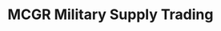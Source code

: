 ---
title: "MCGR Military Supply Trading"
url: /batangas-city/mcgr-military-supply-trading/
shop: clothes
---